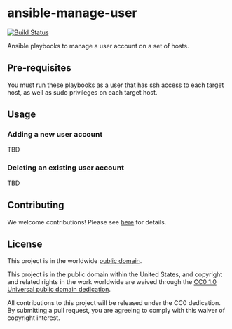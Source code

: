 # ansible-manage-user #

[![Build Status](https://travis-ci.com/cisagov/ansible-manage-user.svg?branch=develop)](https://travis-ci.com/cisagov/ansible-manage-user)

Ansible playbooks to manage a user account on a set of hosts.

## Pre-requisites ##

You must run these playbooks as a user that has ssh access to each target
host, as well as sudo privileges on each target host.

## Usage ##

### Adding a new user account ###

TBD

### Deleting an existing user account ###

TBD

## Contributing ##

We welcome contributions!  Please see [here](CONTRIBUTING.md) for
details.

## License ##

This project is in the worldwide [public domain](LICENSE).

This project is in the public domain within the United States, and
copyright and related rights in the work worldwide are waived through
the [CC0 1.0 Universal public domain
dedication](https://creativecommons.org/publicdomain/zero/1.0/).

All contributions to this project will be released under the CC0
dedication. By submitting a pull request, you are agreeing to comply
with this waiver of copyright interest.
